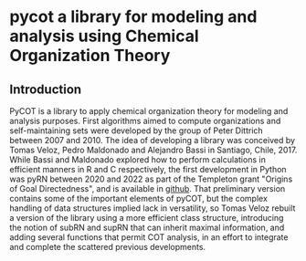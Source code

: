 # pycot a library for modeling and analysis using Chemical Organization Theory

## Introduction

PyCOT is a library to apply chemical organization theory for modeling and analysis purposes. First algorithms aimed to compute organizations and self-maintaining sets were developed by the group of Peter Dittrich between 2007 and 2010. The idea of developing a library was conceived by Tomas Veloz, Pedro Maldonado and Alejandro Bassi in Santiago, Chile, 2017. While Bassi and Maldonado explored how to perform calculations in efficient manners in R and C respectively, the first development in Python was pyRN between 2020 and 2022 as part of the Templeton grant "Origins of Goal Directedness", and is available in [github](https://github.com/pmaldona/pyRN). That preliminary version contains some of the important elements of pyCOT, but the complex handling of data structures implied lack in versatility, so
Tomas Veloz rebuilt a version of the library using a more efficient class structure, introducing the notion of subRN and supRN that can inherit maximal information, and adding several functions that permit COT analysis, in an effort to integrate and complete the scattered previous developments.